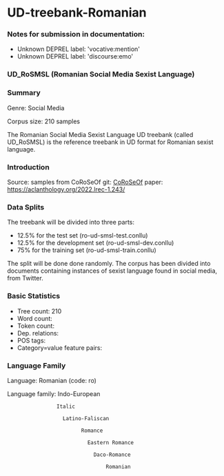 # UD-treebank-Romanian

### Notes for submission in documentation:
- Unknown DEPREL label: 'vocative:mention'
- Unknown DEPREL label: 'discourse:emo'

### UD_RoSMSL (Romanian Social Media Sexist Language)

### Summary
Genre: Social Media

Corpus size: 210 samples

The Romanian Social Media Sexist Language UD treebank (called UD_RoSMSL) is the reference treebank in UD format for Romanian sexist language.

### Introduction

Source: samples from CoRoSeOf
git: [CoRoSeOf](https://github.com/DianaHoefels/CoRoSeOf)
paper: https://aclanthology.org/2022.lrec-1.243/ 

### Data Splits

The treebank will be divided into three parts: 
- 12.5% for the test set (ro-ud-smsl-test.conllu)
- 12.5% for the development set (ro-ud-smsl-dev.conllu)
- 75% for the training set (ro-ud-smsl-train.conllu)

The split will be done done randomly. The corpus has been divided into documents containing instances of sexist language found in social media, from Twitter.  

### Basic Statistics

- Tree count:  210
- Word count:  
- Token count: 
- Dep. relations: 
- POS tags: 
- Category=value feature pairs:

### Language Family

Language: Romanian (code: ro) 

Language family: Indo-European

                    Italic
                    
                      Latino-Faliscan
                      
                            Romance
                            
                              Eastern Romance
                              
                                Daco-Romance
                                
                                    Romanian


